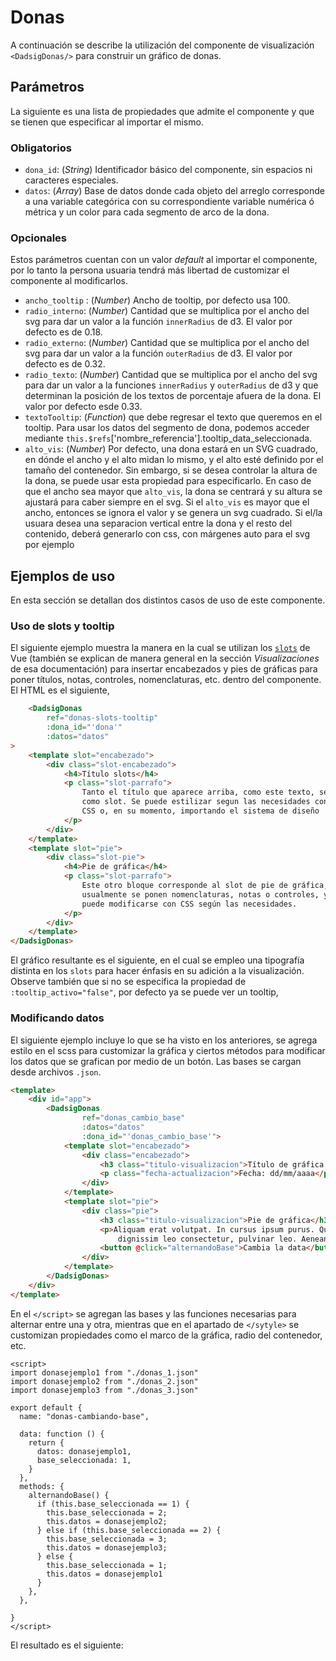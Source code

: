 # Donas

A continuación se describe la utilización del componente de visualización `<DadsigDonas/>` para construir un gráfico de 
donas.

## Parámetros

La siguiente es una lista de propiedades que admite el componente y que se tienen que especificar al importar el mismo.

### Obligatorios

* `dona_id`: (_String_) Identificador básico del componente, sin espacios ni caracteres especiales.
* `datos`: (_Array_) Base de datos donde cada objeto del arreglo corresponde a una variable categórica con su
    correspondiente variable numérica ó métrica y un color para cada segmento de arco de la dona. 

### Opcionales

Estos parámetros cuentan con un valor _default_ al importar el componente, por lo tanto la persona usuaria tendrá más
libertad de customizar el componente al modificarlos.

* `ancho_tooltip` : (_Number_) Ancho de tooltip, por defecto usa 100.
* `radio_interno`: (_Number_) Cantidad que se multiplica por el ancho del svg para dar un valor a la función
  `innerRadius` de d3. El valor por defecto es de 0.18.
* `radio_externo`: (_Number_) Cantidad que se multiplica por el ancho del svg para dar un valor a la función
    `outerRadius` de d3. El valor por defecto es de 0.32.
* `radio_texto`: (_Number_) Cantidad que se multiplica por el ancho del svg para dar un valor a la funciones
  `innerRadius` y `outerRadius` de d3 y que determinan la posición de los textos de porcentaje afuera de la dona. El 
  valor por defecto esde 0.33.
* `textoTooltip`: (_Function_) que debe regresar el texto que queremos en el tooltip. Para usar los datos del segmento de dona, podemos acceder mediante `this.$refs`['nombre_referencia'].tooltip_data_seleccionada.
* `alto_vis`: (_Number_) Por defecto, una dona estará en un SVG cuadrado, en dónde el ancho y el alto midan lo mismo, y el alto esté definido por el tamaño del contenedor. Sin embargo, si se desea controlar la altura de la dona, se puede usar esta propiedad para especificarlo. En caso de que el ancho sea mayor que `alto_vis`, la dona se centrará y su altura se ajustará para caber siempre en el svg. Si el `alto_vis` es mayor que el ancho, entonces se ignora el valor y se genera un svg cuadrado. Si el/la usuara desea una separacion vertical entre la dona y el resto del contenido, deberá generarlo con css, con márgenes auto para el svg por ejemplo 
 
## Ejemplos de uso

En esta sección se detallan dos distintos casos de uso de este componente.

### Uso de slots y tooltip

El siguiente ejemplo muestra la manera en la cual se utilizan los
[`slots`](https://vuejs.org/guide/components/slots.html) de Vue (también se explican de manera general en la sección
_Visualizaciones_ de esa documentación) para insertar encabezados y pies de gráficas para poner títulos, notas,
controles, nomenclaturas, etc. dentro del componente. El HTML es el siguiente,

```html
    <DadsigDonas
        ref="donas-slots-tooltip"
        :dona_id="'dona'"
        :datos="datos"
>
    <template slot="encabezado">
        <div class="slot-encabezado">
            <h4>Título slots</h4>
            <p class="slot-parrafo">
                Tanto el título que aparece arriba, como este texto, se integran
                como slot. Se puede estilizar segun las necesidades con un poco de
                CSS o, en su momento, importando el sistema de diseño
            </p>
        </div>
    </template>
    <template slot="pie">
        <div class="slot-pie">
            <h4>Pie de gráfica</h4>
            <p class="slot-parrafo">
                Este otro bloque corresponde al slot de pie de gráfica, en donde
                usualmente se ponen nomenclaturas, notas o controles, y también
                puede modificarse con CSS según las necesidades.
            </p>
        </div>
    </template>
</DadsigDonas>
```

El gráfico resultante es el siguiente, en el cual se empleo una tipografía distinta en los `slots` para hacer énfasis en
su adición a la visualización. Observe también que si no se especifica la propiedad de
`:tooltip_activo="false"`, por defecto ya se puede ver un tooltip,

<donas-slots-tooltip/>


### Modificando datos

El siguiente ejemplo incluye lo que se ha visto en los anteriores, se agrega estilo en el scss para customizar la
gráfica y ciertos métodos para modificar los datos que se grafican por medio de un botón. Las bases se cargan desde
archivos `.json`.

```html
<template>
    <div id="app">
        <DadsigDonas
                ref="donas_cambio_base"
                :datos="datos"
                :dona_id="'donas_cambio_base'">
            <template slot="encabezado">
                <div class="encabezado">
                    <h3 class="titulo-visualizacion">Título de gráfica con cambio de datos</h3>
                    <p class="fecha-actualizacion">Fecha: dd/mm/aaaa</p>
                </div>
            </template>
            <template slot="pie">
                <div class="pie">
                    <h3 class="titulo-visualizacion">Pie de gráfica</h3>
                    <p>Aliquam erat volutpat. In cursus ipsum purus. Quisque a pellentesque justo. Donec nec justo sodales,
                        dignissim leo consectetur, pulvinar leo. Aenean sodales a lacus eget porta.</p>
                    <button @click="alternandoBase">Cambia la data</button>
                </div>
            </template>
        </DadsigDonas>
    </div>
</template>
```
En el `</script>` se agregan las bases y las funciones necesarias para alternar entre una y otra, mientras que en el
apartado de `</sytyle>` se customizan propiedades como el marco de la gráfica, radio del contenedor, etc.

```vue
<script>
import donasejemplo1 from "./donas_1.json"
import donasejemplo2 from "./donas_2.json"
import donasejemplo3 from "./donas_3.json"

export default {
  name: "donas-cambiando-base",

  data: function () {
    return {
      datos: donasejemplo1,
      base_seleccionada: 1,
    }
  },
  methods: {
    alternandoBase() {
      if (this.base_seleccionada == 1) {
        this.base_seleccionada = 2;
        this.datos = donasejemplo2;
      } else if (this.base_seleccionada == 2) {
        this.base_seleccionada = 3;
        this.datos = donasejemplo3;
      } else {
        this.base_seleccionada = 1;
        this.datos = donasejemplo1
      }
    },
  },

}
</script>
```

El resultado es el siguiente:

<donas-cambiando-base/>